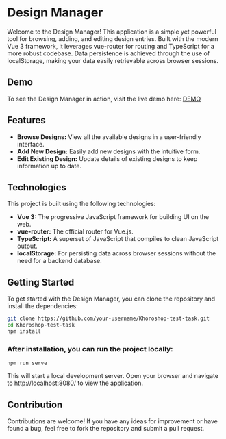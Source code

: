 # Design Manager

Welcome to the Design Manager! This application is a simple yet powerful tool for browsing, adding, and editing design entries. Built with the modern Vue 3 framework, it leverages vue-router for routing and TypeScript for a more robust codebase. Data persistence is achieved through the use of localStorage, making your data easily retrievable across browser sessions.

## Demo
To see the Design Manager in action, visit the live demo here: [DEMO](https://o-drozzdyk.github.io/Khoroshop-test-task/)

## Features

- **Browse Designs:** View all the available designs in a user-friendly interface.
- **Add New Design:** Easily add new designs with the intuitive form.
- **Edit Existing Design:** Update details of existing designs to keep information up to date.

## Technologies

This project is built using the following technologies:

- **Vue 3:** The progressive JavaScript framework for building UI on the web.
- **vue-router:** The official router for Vue.js.
- **TypeScript:** A superset of JavaScript that compiles to clean JavaScript output.
- **localStorage:** For persisting data across browser sessions without the need for a backend database.

## Getting Started

To get started with the Design Manager, you can clone the repository and install the dependencies:

```bash
git clone https://github.com/your-username/Khoroshop-test-task.git
cd Khoroshop-test-task
npm install
```

### After installation, you can run the project locally:
```
npm run serve
```

This will start a local development server. Open your browser and navigate to http://localhost:8080/ to view the application.

## Contribution
Contributions are welcome! If you have any ideas for improvement or have found a bug, feel free to fork the repository and submit a pull request.
